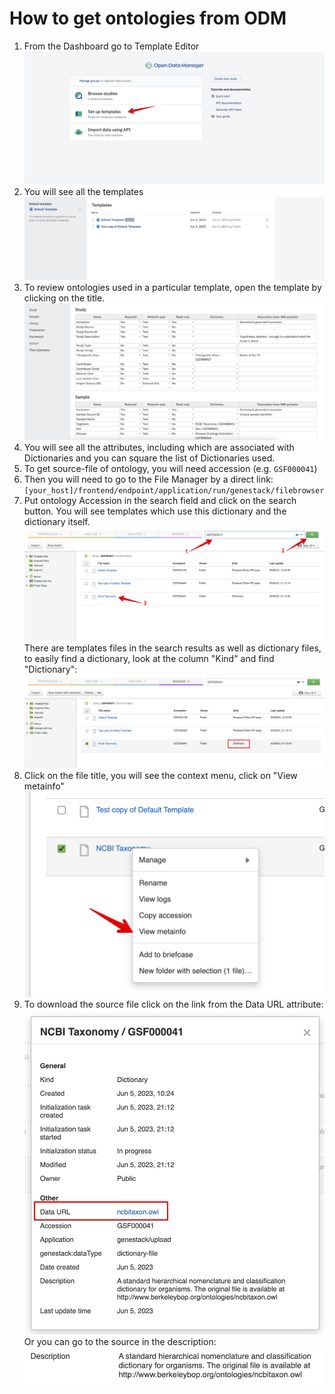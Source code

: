 # How to get ontologies from ODM

1. From the Dashboard go to Template Editor
   ![1](exporting-ontologies-from-odm/1.png)
1. You will see all the templates
   ![2](exporting-ontologies-from-odm/2.png)
1. To review ontologies used in a particular template, open the template by clicking on the title.
   ![3](exporting-ontologies-from-odm/3.png)
1. You will see all the attributes, including which are associated with Dictionaries and you can square the list of Dictionaries used.
1. To get source-file of ontology, you will need accession (e.g. `GSF000041`)
1. Then you will need to go to the File Manager by a direct link:\
   `[your_host]/frontend/endpoint/application/run/genestack/filebrowser`
1. Put ontology Accession in the search field and click on the search button. You will see templates which use this dictionary and the dictionary itself. <br/>
   ![7](exporting-ontologies-from-odm/7.png)
   There are templates files in the search results as well as dictionary files, to easily find a dictionary, look at the column "Kind" and find "Dictionary":
   ![8](exporting-ontologies-from-odm/8.png)
1. Click on the file title, you will see the context menu, click on "View metainfo"
   ![9](exporting-ontologies-from-odm/9.png)
1. To download the source file click on the link from the Data URL attribute:
   ![10](exporting-ontologies-from-odm/10.png)
   Or you can go to the source in the description:
   ![11](exporting-ontologies-from-odm/11.png)
